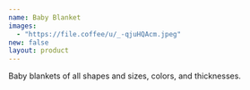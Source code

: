 ```yaml
---
name: Baby Blanket
images:
  - "https://file.coffee/u/_-qjuHQAcm.jpeg"
new: false
layout: product
---
```

Baby blankets of all shapes and sizes, colors, and thicknesses.
